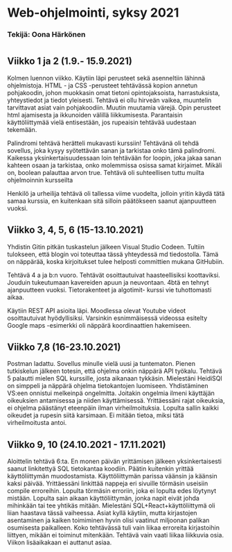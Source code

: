 # Web-ohjelmointi, syksy 2021

### Tekijä: Oona Härkönen

#

## Viikko 1 ja 2 (1.9.- 15.9.2021)

Kolmen luennon viikko. Käytiin läpi perusteet sekä asenneltiin lähinnä ohjelmistoja.
HTML - ja CSS -perusteet tehtävässä kopion annetun pohjakoodin, johon muokkasin omat tietoni opintojaksoista, harrastuksista, yhteystiedot ja tiedot yleisesti. Tehtävä ei ollu hirveän vaikea, muuntelin tarvittavat asiat vain pohjakoodiin. Muutin muutamia värejä. Opin perusteet html ajamisesta ja ikkunoiden välillä liikkumisesta.
Parantaisin käyttöliittymää vielä entisestään, jos rupeaisin tehtävää uudestaan tekemään.

Palindromi tehtävä herätteli mukavasti kurssiin! Tehtävänä oli tehdä sovellus, joka kysyy syötettävän sanan ja tarkistaa onko tämä palindromi. Kaikessa yksinkertaisuudessaan loin tehtävään for loopin, joka jakaa sanan kahteen osaan ja tarkistaa, onko molemmissa osissa samat kirjaimet. Mikäli on, boolean palauttaa arvon true.
Tehtävä oli suhteellisen tuttu muilta ohjelmoinnin kursseilta

Henkilö ja urheilija tehtävä oli tallessa viime vuodelta, jolloin yritin käydä tätä samaa kurssia, en kuitenkaan sitä silloin päätökseen saanut ajanpuutteen vuoksi.

## Viikko 3, 4, 5, 6 (15-13.10.2021)

Yhdistin Gitin pitkän tuskastelun jälkeen Visual Studio Codeen. Tultiin tulokseen, että blogin voi toteuttaa tässä yhteydessä md tiedostolla. Tämä on näppärää, koska kirjoitukset tulee helposti committien mukana GitHubiin.

Tehtävä 4 a ja b:n vuoro. Tehtävät osoittautuivat haasteellisiksi koottaviksi. Jouduin tukeutumaan kavereiden apuun ja neuvontaan.
4btä en tehnyt ajanpuutteen vuoksi. Tietorakenteet ja algotimit- kurssi vie tuhottomasti aikaa.

Käytiin REST API asioita läpi. Moodlessa olevat Youtube videot osoittautuivat hyödyllisiksi. Varsinkin esnimmäisessä videossa esitelty Google maps -esimerkki oli näppärä koordinaattien hakemiseen.

## Viikko 7,8 (16-23.10.2021)

Postman ladattu. Sovellus minulle vielä uusi ja tuntematon. Pienen tutkiskelun jälkeen totesin, että ohjelma onkin näppärä API työkalu.
Tehtävä 5 palautti mielen SQL kurssille, josta aikanaan tykkäsin. Mielestäni HeidiSQl on simppeli ja näppärä ohjelma tietokantojen luomiseen. Yhdistäminen VS:een onnistui melkeinpä ongelmitta. Joitakin ongelmia ilmeni käyttäjän oikeuksien antamisessa ja niiden käyttämisessä. Yrittäessäni rajat oikeuksia, ei ohjelma päästänyt eteenpäin ilman virheilmoituksia. Lopulta sallin kaikki oikeudet ja rupesin siitä karsimaan. Ei mitään tietoa, miksi tätä virheilmoitusta antoi.

## Viikko 9, 10 (24.10.2021 - 17.11.2021)

Aloittelin tehtävä 6:ta. En monen päivän yrittämisen jälkeen yksinkertaisesti saanut linkitettyä SQL tietokantaa koodiin. Päätin kuitenkin yrittää käyttöliittymän muodostamista. Käyttöliittymän parissa väänsin ja käänsin kaksi päivää. Yrittäessäni linkittää nappeja eri sivuille törmäsin useisiin compile erroreihin. Lopulta törmäsin erroriin, joka ei lopulta edes löytynyt mistään. Lopulta sain aikaan käyttöliittymän, jonka napit eivät johda mihinkään tai tee yhtikäs mitään. Mielestäni SQL+React+käyttöliittymä oli liian haastava tässä vaiheessa. Asiat kyllä käytiin, mutta kirjastojen asentaminen ja kaiken toimiminen hyvin olisi vaatinut miljoonan palikan osumisesta paikalleen. Koko tehtävässä tuli vain liikaa erroreita kirjastoihin liittyen, mikään ei toiminut mitenkään. Tehtävä vain vaati liikaa liikkuvia osia. Viikon lisäaikakaan ei auttanut asiaa.
